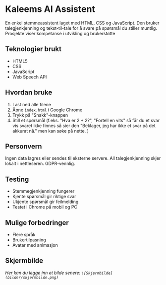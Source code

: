 # Kaleems AI Assistent

En enkel stemmeassistent laget med HTML, CSS og JavaScript. Den bruker talegjenkjenning og tekst-til-tale for å svare på spørsmål du stiller muntlig. Prosjekte viser kompetanse i utvikling og brukerstøtte

## Teknologier brukt

- HTML5  
- CSS
- JavaScript  
- Web Speech API

## Hvordan bruke

1. Last ned alle filene
2. Åpne `index.html` i Google Chrome
3. Trykk på "Snakk"-knappen
4. Still et spørsmål (f.eks. "Hva er 2 + 2?", "Fortell en vits" så får du et svar vis svaret ikke finnes så sier den "Beklager, jeg har ikke et svar på det akkurat nå." men kan søke på nette. )

## Personvern

Ingen data lagres eller sendes til eksterne servere. All talegjenkjenning skjer lokalt i nettleseren. GDPR-vennlig.

## Testing

- Stemmegjenkjenning fungerer
- Kjente spørsmål gir riktige svar
- Ukjente spørsmål gir feilmelding
- Testet i Chrome på mobil og PC

## Mulige forbedringer

- Flere språk
- Brukertilpasning
- Avatar med animasjon

## Skjermbilde

*Her kan du legge inn et bilde senere: `![Skjermbilde](bilder/skjermbilde.png)`*

